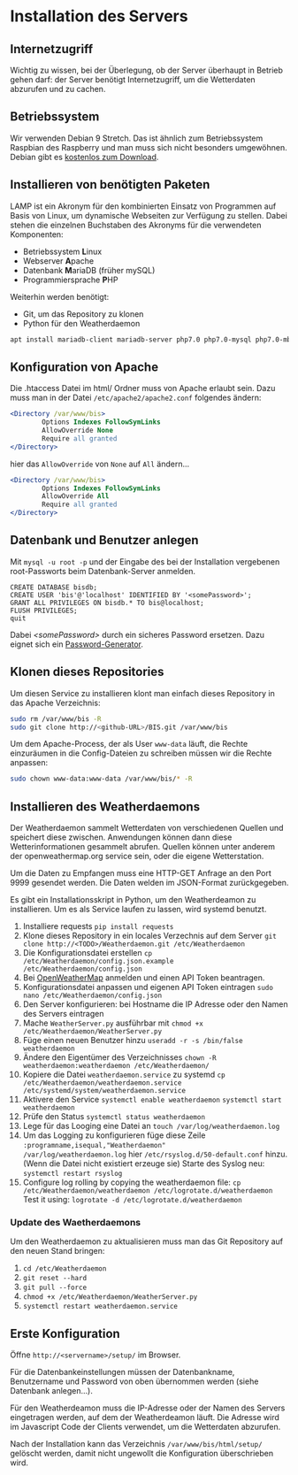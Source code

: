 # Installation des Servers

## Internetzugriff

Wichtig zu wissen, bei der Überlegung, ob der Server überhaupt in Betrieb gehen darf: der Server benötigt Internetzugriff, um die Wetterdaten abzurufen und zu cachen.

## Betriebssystem

Wir verwenden Debian 9 Stretch. Das ist ähnlich zum Betriebssystem Raspbian des Raspberry und man muss sich nicht besonders umgewöhnen. Debian gibt es [kostenlos zum Download](https://www.debian.org/distrib/).

## Installieren von benötigten Paketen

LAMP ist ein Akronym für den kombinierten Einsatz von Programmen auf Basis von Linux, um dynamische Webseiten zur Verfügung zu stellen. Dabei stehen die einzelnen Buchstaben des Akronyms für die verwendeten Komponenten:

* Betriebssystem **L**inux
* Webserver **A**pache
* Datenbank **M**ariaDB (früher mySQL)
* Programmiersprache **P**HP

Weiterhin werden benötigt:

 * Git, um das Repository zu klonen
 * Python für den Weatherdaemon

```bash
apt install mariadb-client mariadb-server php7.0 php7.0-mysql php7.0-mbstring php7.0-gd apache2 libapache2-mod-php7.0 git python3 python-pip
```

## Konfiguration von Apache

Die .htaccess Datei im html/ Ordner muss von Apache erlaubt sein. Dazu muss man in der Datei `/etc/apache2/apache2.conf` folgendes ändern:

```apache
<Directory /var/www/bis>
        Options Indexes FollowSymLinks
        AllowOverride None
        Require all granted
</Directory>
```

hier das `AllowOverride` von `None` auf `All` ändern...

```apache
<Directory /var/www/bis>
        Options Indexes FollowSymLinks
        AllowOverride All
        Require all granted
</Directory>
```

## Datenbank und Benutzer anlegen

Mit `mysql -u root -p` und der Eingabe des bei der Installation vergebenen root-Passworts beim Datenbank-Server anmelden.

```mysql
CREATE DATABASE bisdb;
CREATE USER 'bis'@'localhost' IDENTIFIED BY '<somePassword>';
GRANT ALL PRIVILEGES ON bisdb.* TO bis@localhost;
FLUSH PRIVILEGES;
quit
```

Dabei *&lt;somePassword&gt;* durch ein sicheres Password ersetzen. Dazu eignet sich ein [Password-Generator](https://passwordsgenerator.net/).

## Klonen dieses Repositories

Um diesen Service zu installieren klont man einfach dieses Repository in das Apache Verzeichnis:

```bash
sudo rm /var/www/bis -R
sudo git clone http://<github-URL>/BIS.git /var/www/bis
```

Um dem Apache-Process, der als User `www-data` läuft, die Rechte einzuräumen in die Config-Dateien zu schreiben müssen wir die Rechte anpassen:

```bash
sudo chown www-data:www-data /var/www/bis/* -R
```

## Installieren des Weatherdaemons

Der Weatherdaemon sammelt Wetterdaten von verschiedenen Quellen und speichert diese zwischen. Anwendungen können dann diese Wetterinformationen gesammelt abrufen. Quellen können unter anderem der openweathermap.org service sein, oder die eigene Wetterstation.

Um die Daten zu Empfangen muss eine HTTP-GET Anfrage an den Port 9999 gesendet werden. Die Daten welden im JSON-Format zurückgegeben.

Es gibt ein Installationsskript in Python, um den Weatherdeamon zu installieren. Um es als Service laufen zu lassen, wird systemd benutzt.

1. Installiere requests `pip install requests`
1. Klone dieses Repository in ein locales Verzechnis auf dem Server
   `git clone http://<TODO>/Weatherdaemon.git /etc/Weatherdaemon`
1. Die Konfigurationsdatei erstellen `cp /etc/Weatherdaemon/config.json.example /etc/Weatherdaemon/config.json`
1. Bei [OpenWeatherMap](https://home.openweathermap.org/users/sign_up) anmelden und einen API Token beantragen.
1. Konfigurationsdatei anpassen und eigenen API Token eintragen 
   `sudo nano /etc/Weatherdaemon/config.json` 
1. Den Server konfigurieren: bei Hostname die IP Adresse oder den Namen des Servers eintragen
1. Mache `WeatherServer.py` ausführbar mit
   `chmod +x /etc/Weatherdaemon/WeatherServer.py`
1. Füge einen neuen Benutzer hinzu
   `useradd -r -s /bin/false weatherdaemon`
1. Ändere den Eigentümer des Verzeichnisses
   `chown -R weatherdaemon:weatherdaemon /etc/Weatherdaemon/`
1. Kopiere die Datei `weatherdaemon.service` zu systemd
   `cp /etc/Weatherdaemon/weatherdaemon.service /etc/systemd/system/weatherdaemon.service`
1. Aktivere den Service
   `systemctl enable weatherdaemon`
   `systemctl start weatherdaemon`
1. Prüfe den Status
   `systemctl status weatherdaemon`
1. Lege für das Looging eine Datei an `touch /var/log/weatherdaemon.log`
1. Um das Logging zu konfigurieren füge diese Zeile
   `:programname,isequal,"Weatherdaemon"         /var/log/weatherdaemon.log`
   hier `/etc/rsyslog.d/50-default.conf` hinzu. (Wenn die Datei nicht existiert erzeuge sie)
   Starte des Syslog neu:
   `systemctl restart rsyslog`
1. Configure log rolling by copying the weatherdaemon file:
   `cp /etc/Weatherdaemon/weatherdaemon /etc/logrotate.d/weatherdaemon`
   Test it using:
   `logrotate -d /etc/logrotate.d/weatherdaemon`


### Update des Waetherdaemons

Um den Weatherdaemon zu aktualisieren muss man das Git Repository auf den neuen Stand bringen:

1. `cd /etc/Weatherdaemon`
1. `git reset --hard`
2. `git pull --force`
3. `chmod +x /etc/Weatherdaemon/WeatherServer.py`
4. `systemctl restart weatherdaemon.service`

## Erste Konfiguration

Öffne `http://<servername>/setup/` im Browser.

Für die Datenbankeinstellungen müssen der Datenbankname, Benutzername und Password von oben übernommen werden (siehe Datenbank anlegen...).

Für den Weatherdeamon muss die IP-Adresse oder der Namen des Servers eingetragen werden, auf dem der Weatherdeamon läuft. Die Adresse wird im Javascript Code der Clients verwendet, um die Wetterdaten abzurufen.

Nach der Installation kann das Verzeichnis `/var/www/bis/html/setup/` gelöscht werden, damit nicht ungewollt die Konfiguration überschrieben wird.
